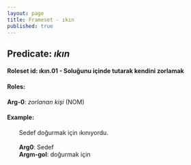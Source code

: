 ```yaml
---
layout: page
title: Frameset - ıkın
published: true
---
```

<h2>Predicate: <i>ıkın</i></h2>
<h4>Roleset id: ıkın.01 - Soluğunu içinde tutarak kendini zorlamak<br>
<h4>Roles:</h4>
<b>Arg-0</b>: <i>zorlanan kişi</i>  (NOM) <br>
<h4>Example:</h4>
&emsp;&emsp;Sedef doğurmak için ıkınıyordu.<br><br>
&emsp;&emsp;<b>Arg0</b>:  Sedef<br>
&emsp;&emsp;<b>Argm-gol</b>:  doğurmak için<br>

